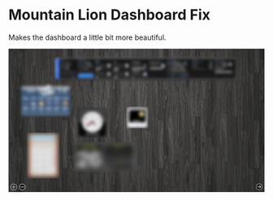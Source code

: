 # Mountain Lion Dashboard Fix

Makes the dashboard a little bit more beautiful.


![img](preview.jpg)


